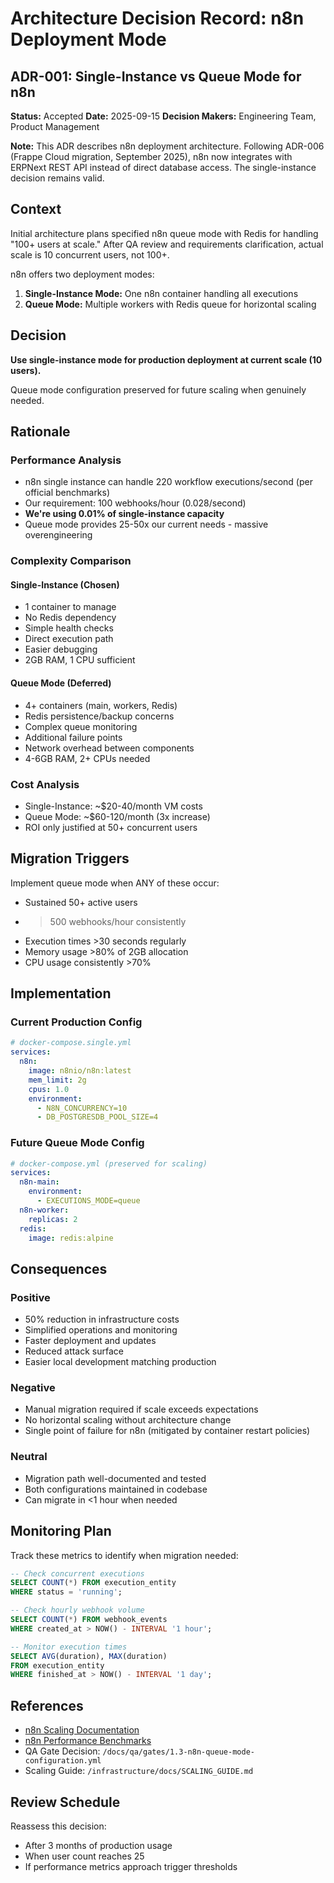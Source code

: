 # Architecture Decision Record: n8n Deployment Mode

## ADR-001: Single-Instance vs Queue Mode for n8n

**Status:** Accepted **Date:** 2025-09-15 **Decision Makers:** Engineering Team,
Product Management

**Note:** This ADR describes n8n deployment architecture. Following ADR-006
(Frappe Cloud migration, September 2025), n8n now integrates with ERPNext REST
API instead of direct database access. The single-instance decision remains
valid.

## Context

Initial architecture plans specified n8n queue mode with Redis for handling
"100+ users at scale." After QA review and requirements clarification, actual
scale is 10 concurrent users, not 100+.

n8n offers two deployment modes:

1. **Single-Instance Mode:** One n8n container handling all executions
2. **Queue Mode:** Multiple workers with Redis queue for horizontal scaling

## Decision

**Use single-instance mode for production deployment at current scale (10
users).**

Queue mode configuration preserved for future scaling when genuinely needed.

## Rationale

### Performance Analysis

- n8n single instance can handle 220 workflow executions/second (per official
  benchmarks)
- Our requirement: 100 webhooks/hour (0.028/second)
- **We're using 0.01% of single-instance capacity**
- Queue mode provides 25-50x our current needs - massive overengineering

### Complexity Comparison

#### Single-Instance (Chosen)

- 1 container to manage
- No Redis dependency
- Simple health checks
- Direct execution path
- Easier debugging
- 2GB RAM, 1 CPU sufficient

#### Queue Mode (Deferred)

- 4+ containers (main, workers, Redis)
- Redis persistence/backup concerns
- Complex queue monitoring
- Additional failure points
- Network overhead between components
- 4-6GB RAM, 2+ CPUs needed

### Cost Analysis

- Single-Instance: ~$20-40/month VM costs
- Queue Mode: ~$60-120/month (3x increase)
- ROI only justified at 50+ concurrent users

## Migration Triggers

Implement queue mode when ANY of these occur:

- Sustained 50+ active users
- > 500 webhooks/hour consistently
- Execution times >30 seconds regularly
- Memory usage >80% of 2GB allocation
- CPU usage consistently >70%

## Implementation

### Current Production Config

```yaml
# docker-compose.single.yml
services:
  n8n:
    image: n8nio/n8n:latest
    mem_limit: 2g
    cpus: 1.0
    environment:
      - N8N_CONCURRENCY=10
      - DB_POSTGRESDB_POOL_SIZE=4
```

### Future Queue Mode Config

```yaml
# docker-compose.yml (preserved for scaling)
services:
  n8n-main:
    environment:
      - EXECUTIONS_MODE=queue
  n8n-worker:
    replicas: 2
  redis:
    image: redis:alpine
```

## Consequences

### Positive

- 50% reduction in infrastructure costs
- Simplified operations and monitoring
- Faster deployment and updates
- Reduced attack surface
- Easier local development matching production

### Negative

- Manual migration required if scale exceeds expectations
- No horizontal scaling without architecture change
- Single point of failure for n8n (mitigated by container restart policies)

### Neutral

- Migration path well-documented and tested
- Both configurations maintained in codebase
- Can migrate in <1 hour when needed

## Monitoring Plan

Track these metrics to identify when migration needed:

```sql
-- Check concurrent executions
SELECT COUNT(*) FROM execution_entity
WHERE status = 'running';

-- Check hourly webhook volume
SELECT COUNT(*) FROM webhook_events
WHERE created_at > NOW() - INTERVAL '1 hour';

-- Monitor execution times
SELECT AVG(duration), MAX(duration)
FROM execution_entity
WHERE finished_at > NOW() - INTERVAL '1 day';
```

## References

- [n8n Scaling Documentation](https://docs.n8n.io/hosting/scaling/)
- [n8n Performance Benchmarks](https://docs.n8n.io/hosting/scaling/performance-benchmarking/)
- QA Gate Decision: `/docs/qa/gates/1.3-n8n-queue-mode-configuration.yml`
- Scaling Guide: `/infrastructure/docs/SCALING_GUIDE.md`

## Review Schedule

Reassess this decision:

- After 3 months of production usage
- When user count reaches 25
- If performance metrics approach trigger thresholds
